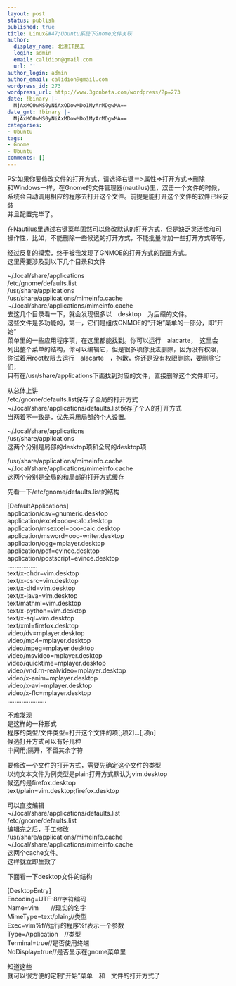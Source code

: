 ```yaml
---
layout: post
status: publish
published: true
title: Linux&#47;Ubuntu系统下Gnome文件关联
author:
  display_name: 北漂IT民工
  login: admin
  email: calidion@gmail.com
  url: ''
author_login: admin
author_email: calidion@gmail.com
wordpress_id: 273
wordpress_url: http://www.3gcnbeta.com/wordpress/?p=273
date: !binary |-
  MjAxMC0wMS0yNiAxODowMDo1MyArMDgwMA==
date_gmt: !binary |-
  MjAxMC0wMS0yNiAxMDowMDo1MyArMDgwMA==
categories:
- Ubuntu
tags:
- Gnome
- Ubuntu
comments: []
---
```

<p>PS:如果你要修改文件的打开方式，请选择右键＝>属性=>打开方式=>删除<br />
和Windows一样，在Gnome的文件管理器(nautilus)里，双击一个文件的时候，<br />
系统会自动调用相应的程序去打开这个文件。前提是能打开这个文件的软件已经安装<br />
并且配置完毕了。</p>
<p>在Nautilus里通过右键菜单固然可以修改默认的打开方式，但是缺乏灵活性和可<br />
操作性，比如，不能删除一些候选的打开方式，不能批量增加一些打开方式等等。</p>
<p>经过反复的摸索，终于被我发现了GNMOE的打开方式的配置方式。<br />
这里需要涉及到以下几个目录和文件</p>
<p>~&#47;.local&#47;share&#47;applications<br />
&#47;etc&#47;gnome&#47;defaults.list<br />
&#47;usr&#47;share&#47;applications<br />
&#47;usr&#47;share&#47;applications&#47;mimeinfo.cache<br />
~&#47;.local&#47;share&#47;applications&#47;mimeinfo.cache<br />
去这几个目录看一下，就会发现很多以　desktop　为后缀的文件。<br />
这些文件是多功能的，第一，它们是组成GNMOE的&ldquo;开始&rdquo;菜单的一部分，即&ldquo;开始&rdquo;<br />
菜单里的一些应用程序项，在这里都能找到。你可以运行　alacarte，　这里会<br />
列出整个菜单的结构，你可以编辑它，但是很多项你没法删除，因为没有权限，<br />
你试着用root权限去运行　alacarte　，抱歉，你还是没有权限删除，要删除它们，<br />
只有在&#47;usr&#47;share&#47;applications下面找到对应的文件，直接删除这个文件即可。</p>
<p>从总体上讲<br />
&#47;etc&#47;gnome&#47;defaults.list保存了全局的打开方式<br />
~&#47;.local&#47;share&#47;applications&#47;defaults.list保存了个人的打开方式<br />
当两着不一致是，优先采用局部的个人设置。</p>
<p>~&#47;.local&#47;share&#47;applications<br />
&#47;usr&#47;share&#47;applications<br />
这两个分别是局部的desktop项和全局的desktop项</p>
<p>&#47;usr&#47;share&#47;applications&#47;mimeinfo.cache<br />
~&#47;.local&#47;share&#47;applications&#47;mimeinfo.cache<br />
这两个分别是全局的和局部的打开方式缓存</p>
<p>先看一下&#47;etc&#47;gnome&#47;defaults.list的结构</p>
<p>[DefaultApplications]<br />
application&#47;csv=gnumeric.desktop<br />
application&#47;excel=ooo-calc.desktop<br />
application&#47;msexcel=ooo-calc.desktop<br />
application&#47;msword=ooo-writer.desktop<br />
application&#47;ogg=mplayer.desktop<br />
application&#47;pdf=evince.desktop<br />
application&#47;postscript=evince.desktop<br />
.................<br />
text&#47;x-chdr=vim.desktop<br />
text&#47;x-csrc=vim.desktop<br />
text&#47;x-dtd=vim.desktop<br />
text&#47;x-java=vim.desktop<br />
text&#47;mathml=vim.desktop<br />
text&#47;x-python=vim.desktop<br />
text&#47;x-sql=vim.desktop<br />
text&#47;xml=firefox.desktop<br />
video&#47;dv=mplayer.desktop<br />
video&#47;mp4=mplayer.desktop<br />
video&#47;mpeg=mplayer.desktop<br />
video&#47;msvideo=mplayer.desktop<br />
video&#47;quicktime=mplayer.desktop<br />
video&#47;vnd.rn-realvideo=mplayer.desktop<br />
video&#47;x-anim=mplayer.desktop<br />
video&#47;x-avi=mplayer.desktop<br />
video&#47;x-flc=mplayer.desktop<br />
......................</p>
<p>不难发现<br />
是这样的一种形式<br />
程序的类型&#47;文件类型=打开这个文件的项[;项2]...[;项n]<br />
候选打开方式可以有好几种<br />
中间用;隔开，不留其余字符</p>
<p>要修改一个文件的打开方式，需要先确定这个文件的类型<br />
以纯文本文件为例类型是plain打开方式默认为vim.desktop<br />
候选的是firefox.desktop<br />
text&#47;plain=vim.desktop;firefox.desktop</p>
<p>可以直接编辑<br />
~&#47;.local&#47;share&#47;applications&#47;defaults.list<br />
&#47;etc&#47;gnome&#47;defaults.list<br />
编辑完之后，手工修改<br />
&#47;usr&#47;share&#47;applications&#47;mimeinfo.cache<br />
~&#47;.local&#47;share&#47;applications&#47;mimeinfo.cache<br />
这两个cache文件。<br />
这样就立即生效了</p>
<p>下面看一下desktop文件的结构</p>
<p>[DesktopEntry]<br />
Encoding=UTF-8&#47;&#47;字符编码<br />
Name=vim　　&#47;&#47;现实的名字<br />
MimeType=text&#47;plain;&#47;&#47;类型<br />
Exec=vim%f&#47;&#47;运行的程序%f表示一个参数<br />
Type=Application　&#47;&#47;类型<br />
Terminal=true&#47;&#47;是否使用终端<br />
NoDisplay=true&#47;&#47;是否显示在gnome菜单里</p>
<p>知道这些<br />
就可以很方便的定制&ldquo;开始&rdquo;菜单　和　文件的打开方式了</p>

